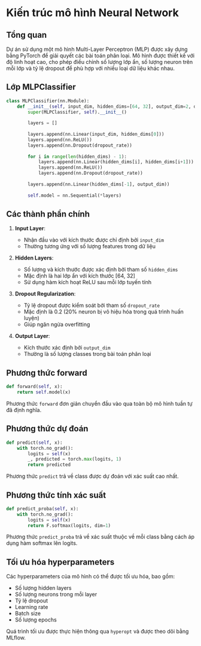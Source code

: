 # Kiến trúc mô hình Neural Network

## Tổng quan

Dự án sử dụng một mô hình Multi-Layer Perceptron (MLP) được xây dựng bằng PyTorch để giải quyết các bài toán phân loại. Mô hình được thiết kế với độ linh hoạt cao, cho phép điều chỉnh số lượng lớp ẩn, số lượng neuron trên mỗi lớp và tỷ lệ dropout để phù hợp với nhiều loại dữ liệu khác nhau.

## Lớp MLPClassifier

```python
class MLPClassifier(nn.Module):
    def __init__(self, input_dim, hidden_dims=[64, 32], output_dim=2, dropout_rate=0.2):
        super(MLPClassifier, self).__init__()
        
        layers = []
        
        layers.append(nn.Linear(input_dim, hidden_dims[0]))
        layers.append(nn.ReLU())
        layers.append(nn.Dropout(dropout_rate))
        
        for i in range(len(hidden_dims) - 1):
            layers.append(nn.Linear(hidden_dims[i], hidden_dims[i+1]))
            layers.append(nn.ReLU())
            layers.append(nn.Dropout(dropout_rate))
        
        layers.append(nn.Linear(hidden_dims[-1], output_dim))
        
        self.model = nn.Sequential(*layers)
```

## Các thành phần chính

1. **Input Layer**:
   - Nhận đầu vào với kích thước được chỉ định bởi `input_dim`
   - Thường tương ứng với số lượng features trong dữ liệu

2. **Hidden Layers**:
   - Số lượng và kích thước được xác định bởi tham số `hidden_dims`
   - Mặc định là hai lớp ẩn với kích thước [64, 32]
   - Sử dụng hàm kích hoạt ReLU sau mỗi lớp tuyến tính

3. **Dropout Regularization**:
   - Tỷ lệ dropout được kiểm soát bởi tham số `dropout_rate`
   - Mặc định là 0.2 (20% neuron bị vô hiệu hóa trong quá trình huấn luyện)
   - Giúp ngăn ngừa overfitting

4. **Output Layer**:
   - Kích thước xác định bởi `output_dim`
   - Thường là số lượng classes trong bài toán phân loại

## Phương thức forward

```python
def forward(self, x):
    return self.model(x)
```

Phương thức `forward` đơn giản chuyển đầu vào qua toàn bộ mô hình tuần tự đã định nghĩa.

## Phương thức dự đoán

```python
def predict(self, x):
    with torch.no_grad():
        logits = self(x)
        _, predicted = torch.max(logits, 1)
        return predicted
```

Phương thức `predict` trả về class được dự đoán với xác suất cao nhất.

## Phương thức tính xác suất

```python
def predict_proba(self, x):
    with torch.no_grad():
        logits = self(x)
        return F.softmax(logits, dim=1)
```

Phương thức `predict_proba` trả về xác suất thuộc về mỗi class bằng cách áp dụng hàm softmax lên logits.

## Tối ưu hóa hyperparameters

Các hyperparameters của mô hình có thể được tối ưu hóa, bao gồm:

- Số lượng hidden layers
- Số lượng neurons trong mỗi layer
- Tỷ lệ dropout
- Learning rate
- Batch size
- Số lượng epochs

Quá trình tối ưu được thực hiện thông qua `hyperopt` và được theo dõi bằng MLflow. 